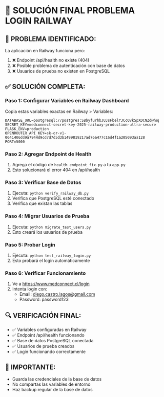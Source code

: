 # 🚀 SOLUCIÓN FINAL PROBLEMA LOGIN RAILWAY

## 🎯 **PROBLEMA IDENTIFICADO:**
La aplicación en Railway funciona pero:
1. ❌ Endpoint /api/health no existe (404)
2. ❌ Posible problema de autenticación con base de datos
3. ❌ Usuarios de prueba no existen en PostgreSQL

## ✅ **SOLUCIÓN COMPLETA:**

### **Paso 1: Configurar Variables en Railway Dashboard**
Copia estas variables exactas en Railway > Variables:

```
DATABASE_URL=postgresql://postgres:SBbyfurhbJUJsFbelYJCcOvkSpXDCNZd@hopper.proxy.rlwy.net:51396/railway
SECRET_KEY=medconnect-secret-key-2025-railway-production-ultra-secure
FLASK_ENV=production
OPENROUTER_API_KEY=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
PORT=5000
```

### **Paso 2: Agregar Endpoint de Health**
1. Agrega el código de `health_endpoint_fix.py` a tu `app.py`
2. Esto solucionará el error 404 en /api/health

### **Paso 3: Verificar Base de Datos**
1. Ejecuta: `python verify_railway_db.py`
2. Verifica que PostgreSQL esté conectado
3. Verifica que existan las tablas

### **Paso 4: Migrar Usuarios de Prueba**
1. Ejecuta: `python migrate_test_users.py`
2. Esto creará los usuarios de prueba

### **Paso 5: Probar Login**
1. Ejecuta: `python test_railway_login.py`
2. Esto probará el login automáticamente

### **Paso 6: Verificar Funcionamiento**
1. Ve a https://www.medconnect.cl/login
2. Intenta login con:
   - Email: diego.castro.lagos@gmail.com
   - Password: password123

## 🔍 **VERIFICACIÓN FINAL:**
- ✅ Variables configuradas en Railway
- ✅ Endpoint /api/health funcionando
- ✅ Base de datos PostgreSQL conectada
- ✅ Usuarios de prueba creados
- ✅ Login funcionando correctamente

## 🚨 **IMPORTANTE:**
- Guarda las credenciales de la base de datos
- No compartas las variables de entorno
- Haz backup regular de la base de datos
